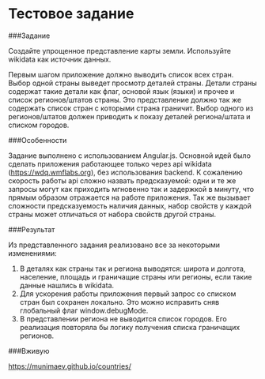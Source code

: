 Тестовое задание
================

###Задание

Создайте упрощенное представление карты земли. Используйте wikidata как источник данных.

Первым шагом приложение должно выводить список всех стран. Выбор одной страны выведет просмотр деталей страны. Детали страны содержат такие детали как флаг, основой язык (языки) и прочее и список регионов/штатов страны. Это представление должно так же содержать  список стран с которыми страна граничит. Выбор одного из регионов/штатов должен приводить к показу деталей региона/штата  и списком городов.

###Особенности

Задание выполнено с использованием Angular.js. Основной идей было сделать приложения работающее только через api wikidata (https://wdq.wmflabs.org), без использования backend. К сожалению скорость работы api сложно назвать предсказуемой: одни и те же запросы могут как приходить мгновенно так и задержкой в минуту, что прямым образом отражается на работе приложения. Так же вызывает сложности  предсказуемость наличия  данных, набор свойств у каждой страны может отличаться от набора свойств другой страны.

###Результат

Из представленного задания реализовано все за некоторыми изменениями:

  1. В деталях как страны так и региона выводятся: широта и долгота, население, площадь и граничащие страны или регионы, если такие данные нашлись в wikidata.
  2. Для ускорения работы приложения первый запрос со списком стран был сохранен локально. Это можно исправить сняв глобальный флаг window.debugMode.
  3. В представлении региона не выводится список городов. Его реализация повторяла бы логику получения списка граничащих регионов.

###Вживую

https://munimaev.github.io/countries/
